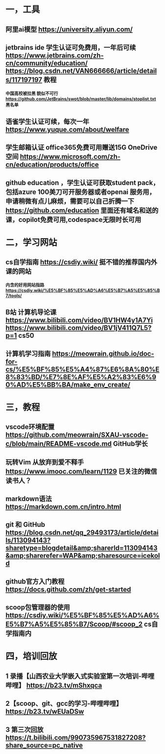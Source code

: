 # 一，工具
## 阿里ai模型 https://university.aliyun.com/
## jetbrains ide 学生认证可免费用，一年后可续 https://www.jetbrains.com/zh-cn/community/education/ https://blog.csdn.net/VAN666666/article/details/117197197 教程 
#### 中国高校被拉黑 貌似不可行 https://github.com/JetBrains/swot/blob/master/lib/domains/stoplist.txt 黑名单
## 语雀学生认证可续，每次一年 https://www.yuque.com/about/welfare
## 学生邮箱认证 office365免费可用赠送15G OneDrive空间 https://www.microsoft.com/zh-cn/education/products/office
## github education ，学生认证可获取student pack，包括azure 100美刀可开服务器或者openai 服务用，申请稍微有点儿麻烦，需要可以自己折腾一下 https://github.com/education 里面还有域名和送的课，copilot免费可用,codespace无限时长可用
# 二，学习网站
## cs自学指南 https://csdiy.wiki/ 挺不错的推荐国内外课的网站
#### 内含的好用网站指路 https://csdiy.wiki/%E5%BF%85%E5%AD%A6%E5%B7%A5%E5%85%B7/tools/ 
## B站 计算机导论课 https://www.bilibili.com/video/BV1HW4y1A7Yi https://www.bilibili.com/video/BV1jV411Q7L5?p=1 cs50 
## 计算机学习指南 https://meowrain.github.io/doc-for-cs/%E5%BF%85%E5%A4%87%E6%8A%80%E8%83%BD/%E7%8E%AF%E5%A2%83%E6%90%AD%E5%BB%BA/make_env_create/

# 三，教程
## vscode环境配置 https://github.com/meowrain/SXAU-vscode-c/blob/main/README-vscode.md GitHub学长
## 玩转Vim 从放弃到爱不释手 https://www.imooc.com/learn/1129 已关注的微信读书人？
## markdown语法 https://markdown.com.cn/intro.html  
## git 和 GitHub https://blog.csdn.net/qq_29493173/article/details/113094143?sharetype=blogdetail&amp;sharerId=113094143&amp;sharerefer=WAP&amp;sharesource=icekold
## github官方入门教程 https://docs.github.com/zh/get-started
## scoop包管理器的使用 https://csdiy.wiki/%E5%BF%85%E5%AD%A6%E5%B7%A5%E5%85%B7/Scoop/#scoop_2 cs自学指南内
# 四，培训回放
## 1 录播【山西农业大学嵌入式实验室第一次培训-哔哩哔哩】 https://b23.tv/mShxqca
## 2【scoop、git、gcc的学习-哔哩哔哩】 https://b23.tv/wEUaDSw     
## 3 第三次回放 https://t.bilibili.com/990735967531827208?share_source=pc_native